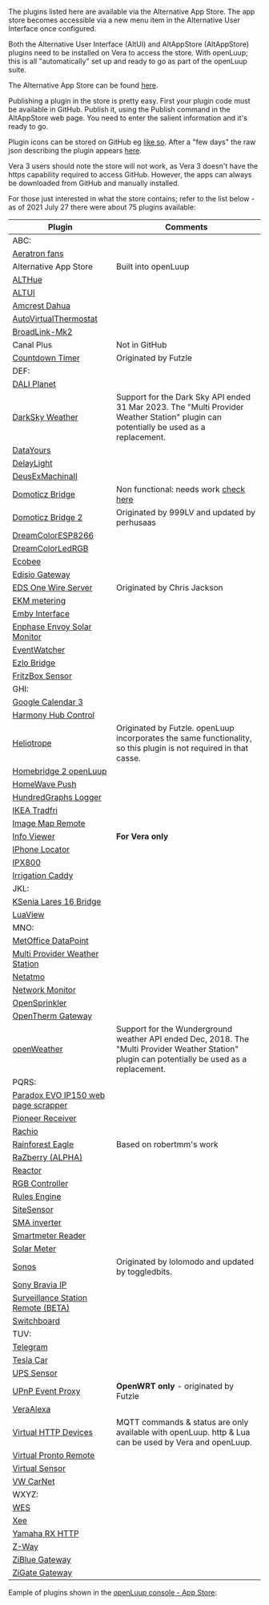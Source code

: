 The plugins listed here are available via the Alternative App Store. The app store becomes accessible via a new menu item in the Alternative User Interface once configured.

Both the Alternative User Interface (AltUI) and AltAppStore (AltAppStore) plugins need to be installed on Vera to access the store. With openLuup; this is all "automatically" set up and ready to go as part of the openLuup suite.

The Alternative App Store can be found [here](https://github.com/akbooer/AltAppStore).

Publishing a plugin in the store is pretty easy. First your plugin code must be available in GitHub. Publish it, using the Publish command in the AltAppStore web page. You need to enter the salient information and it's ready to go. 

Plugin icons can be stored on GitHub eg [like so](https://github.com/a-lurker/a-lurker.github.io/tree/master/icons). After a "few days" the raw json describing the plugin appears [here](https://raw.githubusercontent.com/akbooer/AltAppStore/data/J_AltAppStore.json).

Vera 3 users should note the store will not work, as Vera 3 doesn't have the https capability required to access GitHub. However, the apps can always be downloaded from GitHub and manually installed.

For those just interested in what the store contains; refer to the list below - as of 2021 July 27 there were about 75 plugins available:

|Plugin|Comments|
|---|---|
|ABC:||
|[Aeratron fans](https://github.com/a-lurker/Vera-Plugin-Aeratron)||
|Alternative App Store|Built into openLuup|
|[ALTHue](https://github.com/amg0/ALTHue)||
|[ALTUI](https://github.com/amg0/ALTUI)||
|[Amcrest Dahua](https://github.com/rafale77/Amcrest-Dahua-Openluup)||
|[AutoVirtualThermostat](https://github.com/toggledbits/AutoVirtualThermostat)||
|[BroadLink-Mk2](https://github.com/a-lurker/Vera-Plugin-BroadLink-Mk2)||
|Canal Plus|Not in GitHub|
|[Countdown Timer](https://github.com/rafale77/MiOS-CountdownTimer)|Originated by Futzle|
|DEF:||
|[DALI Planet](https://github.com/a-lurker/Vera-Plugin-DALI-Planet)||
|[DarkSky Weather](https://github.com/reneboer/DarkSkyWeather)|Support for the Dark Sky API ended 31 Mar 2023. The "Multi Provider Weather Station" plugin can potentially be used as a replacement.|
|[DataYours](https://github.com/akbooer/DataYours)||
|[DelayLight](https://github.com/toggledbits/DelayLight)||
|[DeusExMachinaII](https://github.com/toggledbits/DeusExMachina)||
|[Domoticz Bridge](https://github.com/999LV/DomoticzBridge)|Non functional: needs work [check here](https://smarthome.community/topic/301/domoticz-bridge)|
|[Domoticz Bridge 2](https://github.com/perhusaas/DomoticzBridge)|Originated by 999LV and updated by perhusaas|
|[DreamColorESP8266](https://github.com/GreatGazoe/DreamColorESPVeraPlugIn)||
|[DreamColorLedRGB](https://github.com/GreatGazoe/DreamColorLEDRGB)||
|[Ecobee](https://github.com/rafale77/vera-ecobee)||
|[Edisio Gateway](https://github.com/vosmont/Vera-Plugin-EdisioGateway)||
|[EDS One Wire Server](https://github.com/a-lurker/Vera-Plugin-EDS-One-Wire-Server)|Originated by Chris Jackson|
|[EKM metering](https://github.com/a-lurker/Vera-Plugin-EKM-metering)||
|[Emby Interface](https://github.com/toggledbits/Emby)||
|[Enphase Envoy Solar Monitor](https://github.com/reneboer/Vera-Enphase-Envoy)||
|[EventWatcher](https://github.com/akbooer/EventWatcher)||
|[Ezlo Bridge](https://github.com/reneboer/EzloBridge)||
|[FritzBox Sensor](https://github.com/reneboer/vera-FritzBoxSensor)||
|GHI:||
|[Google Calendar 3](https://github.com/stuartofmt/GCal3)||
|[Harmony Hub Control](https://github.com/reneboer/vera-Harmony-Hub)||
|[Heliotrope](https://github.com/a-lurker/Vera-Plugin-Heliotrope)|Originated by Futzle. openLuup incorporates the same functionality, so this plugin is not required in that casse.|
|[Homebridge 2 openLuup](https://github.com/ronluna/homebridge2openluup)||
|[HomeWave Push](https://github.com/intveltr/HomeWavePush)||
|[HundredGraphs Logger](https://github.com/ipstas/ipstas-vera-hundredgraphs)||
|[IKEA Tradfri](https://github.com/vwout/vera-tradfri)||
|[Image Map Remote](https://github.com/a-lurker/Vera-Plugin-Image-Map-Remote)||
|[Info Viewer](Vera-Plugin-Info-Viewer)|**For Vera only**|
|[IPhone Locator](https://github.com/amg0/IPhoneLocator)||
|[IPX800](https://github.com/amg0/IPX800)||
|[Irrigation Caddy](https://github.com/a-lurker/Vera-Plugin-Irrigation-Caddy)||
|JKL:||
|[KSenia Lares 16 Bridge](https://github.com/amg0/Ksenia)||
|[LuaView](https://github.com/toggledbits/LuaView)||
|MNO:||
|[MetOffice DataPoint](https://github.com/akbooer/MetOffice_DataPoint)||
|[Multi Provider Weather Station](https://github.com/reneboer/MultiStationWeather)||
|[Netatmo](https://github.com/akbooer/Netatmo)||
|[Network Monitor](https://github.com/amg0/NetMonitor)||
|[OpenSprinkler](https://github.com/dbochicchio/vera-OpenSprinkler)||
|[OpenTherm Gateway](https://github.com/reneboer/vera-OpenThermGateway)||
|[openWeather](https://github.com/999LV/openWeather-plugin-for-openLuup)|Support for the Wunderground weather API ended Dec, 2018. The "Multi Provider Weather Station" plugin can potentially be used as a replacement.|
|PQRS:||
|[Paradox EVO IP150 web page scrapper](https://github.com/a-lurker/Vera-Plugin-Paradox-IP150-wps)||
|[Pioneer Receiver](https://github.com/rafale77/vera-pioneer)||
|[Rachio](https://github.com/toggledbits/RachioService)||
|[Rainforest Eagle](https://github.com/jswim788/rainforest-eagle-vera)|Based on robertmm's work|
|[RaZberry (ALPHA)](https://github.com/amg0/razberry-altui)||
|[Reactor](https://github.com/toggledbits/Reactor)||
|[RGB Controller](https://github.com/vosmont/Vera-Plugin-RGBController)||
|[Rules Engine](https://github.com/vosmont/Vera-Plugin-RulesEngine)||
|[SiteSensor](https://github.com/toggledbits/SiteSensor)||
|[SMA inverter](https://github.com/a-lurker/Vera-Plugin-SMA-inverter)||
|[Smartmeter Reader](https://github.com/reneboer/Vera-Dutch-Smartmeter)||
|[Solar Meter](https://github.com/reneboer/vera-SolarMeter)||
|[Sonos](https://github.com/toggledbits/Sonos-Vera)|Originated by lolomodo and updated by toggledbits.|
|[Sony Bravia IP](https://github.com/a-lurker/Vera-Plugin-Sony-Bravia-IP)||
|[Surveillance Station Remote (BETA)](https://github.com/vosmont/Vera-Plugin-SurveillanceStationRemote)||
|[Switchboard](https://github.com/toggledbits/Switchboard-Vera)||
|TUV:||
|[Telegram](https://github.com/dbochicchio/vera-Telegram)||
|[Tesla Car](https://github.com/reneboer/vera-TeslaCar)||
|[UPS Sensor](https://github.com/reneboer/vera-UPSSensor)||
|[UPnP Event Proxy](https://github.com/a-lurker/Vera-Plugin-UPnP-Event-Proxy)|**OpenWRT only** - originated by Futzle|
|[VeraAlexa](https://github.com/dbochicchio/VeraAlexa)||
|[Virtual HTTP Devices](https://github.com/dbochicchio/vera-VirtualDevices)|MQTT commands & status are only available with openLuup. http & Lua can be used by Vera and openLuup.|
|[Virtual Pronto Remote](https://github.com/a-lurker/Vera-Plugin-Virtual-Pronto-Remote)||
|[Virtual Sensor](https://github.com/toggledbits/VirtualSensor)||
|[VW CarNet](https://github.com/reneboer/openLuup-CarNet)||
|WXYZ:||
|[WES](https://github.com/amg0/WES)||
|[Xee](https://github.com/vosmont/Vera-Plugin-Xee)||
|[Yamaha RX HTTP](https://github.com/a-lurker/Vera-Plugin-Yamaha-RX-HTTP)||
|[Z-Way](https://github.com/akbooer/Z-Way)||
|[ZiBlue Gateway](https://github.com/vosmont/Vera-Plugin-ZiBlueGateway)||
|[ZiGate Gateway](https://github.com/vosmont/Vera-Plugin-ZiGateGateway)

Eample of plugins shown in the [openLuup console - App Store](https://smarthome.community/assets/uploads/files/1604754181183-screenshot_2020-11-07-openluup-resized.png):


